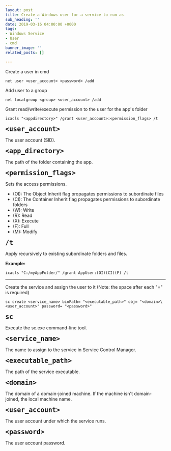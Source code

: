 ```yaml
---
layout: post
title: Create a Windows user for a service to run as
sub_heading: ''
date: 2019-03-16 04:00:00 +0000
tags:
- Windows Service
- User
- cmd
banner_image: ''
related_posts: []

---
```

Create a user in cmd

    net user <user_account> <password> /add

Add user to a group

    net localgroup <group> <user_account> /add

Grant read/write/execute permission to the user for the app's folder

    icacls "<appdirectory>" /grant <user_account>:<permission_flags> /t

<span style="font-size:24px; font-weight:bold;">`<user_account>`</span>

The user account (SID).

<span style="font-size:24px; font-weight:bold;">`<app_directory>`</span>

The path of the folder containing the app.

<span style="font-size:24px; font-weight:bold;">`<permission_flags>`</span>

Sets the access permissions.

* (OI): The Object Inherit flag propagates permissions to subordinate files
* (CI): The Container Inherit flag propagates permissions to subordinate folders
* (W): Write
* (R): Read
* (X): Execute
* (F): Full
* (M): Modify

<span style="font-size:24px; font-weight:bold;">`/t`</span>

Apply recursively to existing subordinate folders and files.

**Example:**

    icacls "C:/myAppFolder/" /grant AppUser:(OI)(CI)(F) /t

***

Create the service and assign the user to it (Note: the space after each "=" is required)

    sc create <service_name> binPath= "<executable_path>" obj= "<domain>\<user_account>" password= "<password>"

<span style="font-size:24px; font-weight:bold;">`sc`</span>

Execute the sc.exe command-line tool.

<span style="font-size:24px; font-weight:bold;">`<service_name>`</span>

The name to assign to the service in Service Control Manager.

<span style="font-size:24px; font-weight:bold;">`<executable_path>`</span>

The path of the service executable.

<span style="font-size:24px; font-weight:bold;">`<domain>`</span>

The domain of a domain-joined machine. If the machine isn't domain-joined, the local machine name.

<span style="font-size:24px; font-weight:bold;">`<user_account>`</span>

The user account under which the service runs.

<span style="font-size:24px; font-weight:bold;">`<password>`</span>

The user account password.